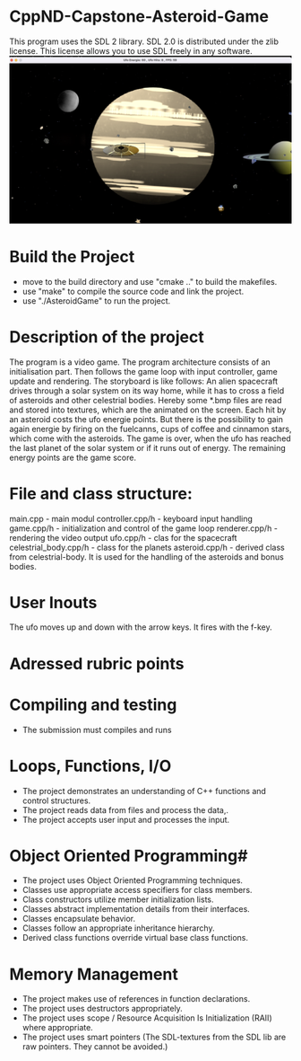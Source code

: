 # CppND-Capstone-Asteroid-Game

This program uses the SDL 2 library. SDL 2.0 is distributed under the zlib license. This license allows you to use SDL freely in any software.
<img src="build/images/AsteroidGame.png"/>

# Build the Project
- move to the build directory and use "cmake .." to build the makefiles.
- use "make" to compile the source code and link the project.
- use "./AsteroidGame" to run the project.


# Description of the project
The program is a video game. The program architecture consists of an initialisation part. Then follows the game loop with input controller, game update and rendering.
The storyboard is like follows: An alien spacecraft drives through a solar system on its way home, while it has to cross a field of asteroids and other celestrial bodies.
Hereby some *.bmp files are read and stored into textures, which are the animated on the screen.
Each hit by an asteroid costs the ufo energie points. But there is the possibility to gain again energie by firing on the fuelcanns, cups of coffee and cinnamon stars, which come with the asteroids.
The game is over, when the ufo has reached the last planet of the solar system or if it runs out of energy. The remaining energy points are the game score.

# File and class structure:
main.cpp - main modul
controller.cpp/h - keyboard input handling
game.cpp/h - initialization and control of the game loop
renderer.cpp/h - rendering the video output
ufo.cpp/h - clas for the spacecraft
celestrial_body.cpp/h - class for the planets
asteroid.cpp/h - derived class from celestrial-body. It is used for the handling of the asteroids and bonus bodies.

# User Inouts
The ufo moves up and down with the arrow keys. It fires with the f-key.

# Adressed rubric points
# Compiling and testing
- The submission must compiles and runs
# Loops, Functions, I/O
- The project demonstrates an understanding of C++ functions and control structures.
- The project reads data from files and process the data,.
- The project accepts user input and processes the input.
# Object Oriented Programming#
- The project uses Object Oriented Programming techniques.
- Classes use appropriate access specifiers for class members.
- Class constructors utilize member initialization lists.
- Classes abstract implementation details from their interfaces.
- Classes encapsulate behavior.
- Classes follow an appropriate inheritance hierarchy.
- Derived class functions override virtual base class functions.
# Memory Management
- The project makes use of references in function declarations.
- The project uses destructors appropriately.
- The project uses scope / Resource Acquisition Is Initialization (RAII) where appropriate.
- The project uses smart pointers (The SDL-textures from the SDL lib are raw pointers. They cannot be avoided.)
